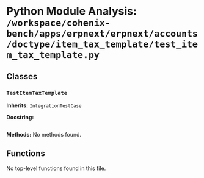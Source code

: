 # Python Module Analysis: `/workspace/cohenix-bench/apps/erpnext/erpnext/accounts/doctype/item_tax_template/test_item_tax_template.py`

## Classes

### `TestItemTaxTemplate`
**Inherits:** `IntegrationTestCase`


**Docstring:**
```

```

**Methods:**
No methods found.




## Functions

No top-level functions found in this file.

